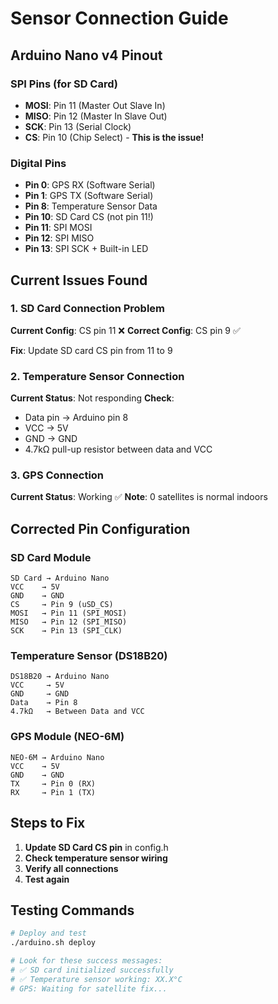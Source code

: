 # Sensor Connection Guide

## Arduino Nano v4 Pinout

### SPI Pins (for SD Card)
- **MOSI**: Pin 11 (Master Out Slave In)
- **MISO**: Pin 12 (Master In Slave Out) 
- **SCK**: Pin 13 (Serial Clock)
- **CS**: Pin 10 (Chip Select) - **This is the issue!**

### Digital Pins
- **Pin 0**: GPS RX (Software Serial)
- **Pin 1**: GPS TX (Software Serial)
- **Pin 8**: Temperature Sensor Data
- **Pin 10**: SD Card CS (not pin 11!)
- **Pin 11**: SPI MOSI
- **Pin 12**: SPI MISO
- **Pin 13**: SPI SCK + Built-in LED

## Current Issues Found

### 1. SD Card Connection Problem
**Current Config**: CS pin 11 ❌
**Correct Config**: CS pin 9 ✅

**Fix**: Update SD card CS pin from 11 to 9

### 2. Temperature Sensor Connection
**Current Status**: Not responding
**Check**: 
- Data pin → Arduino pin 8
- VCC → 5V
- GND → GND
- 4.7kΩ pull-up resistor between data and VCC

### 3. GPS Connection
**Current Status**: Working ✅
**Note**: 0 satellites is normal indoors

## Corrected Pin Configuration

### SD Card Module
```
SD Card → Arduino Nano
VCC    → 5V
GND    → GND
CS     → Pin 9 (uSD_CS)
MOSI   → Pin 11 (SPI_MOSI)
MISO   → Pin 12 (SPI_MISO)
SCK    → Pin 13 (SPI_CLK)
```

### Temperature Sensor (DS18B20)
```
DS18B20 → Arduino Nano
VCC     → 5V
GND     → GND
Data    → Pin 8
4.7kΩ   → Between Data and VCC
```

### GPS Module (NEO-6M)
```
NEO-6M → Arduino Nano
VCC    → 5V
GND    → GND
TX     → Pin 0 (RX)
RX     → Pin 1 (TX)
```

## Steps to Fix

1. **Update SD Card CS pin** in config.h
2. **Check temperature sensor wiring**
3. **Verify all connections**
4. **Test again**

## Testing Commands

```bash
# Deploy and test
./arduino.sh deploy

# Look for these success messages:
# ✅ SD card initialized successfully
# ✅ Temperature sensor working: XX.X°C
# GPS: Waiting for satellite fix...
```
